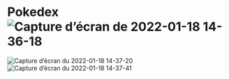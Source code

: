 # Pokedex![Capture d’écran de 2022-01-18 14-36-18](https://user-images.githubusercontent.com/86592793/149948852-22b8090b-cf78-40f8-902d-0747dc524e72.png)
![Capture d’écran du 2022-01-18 14-37-20](https://user-images.githubusercontent.com/86592793/149948859-fe09ed7e-1227-4bd9-b02e-a62b490b474a.png)
![Capture d’écran du 2022-01-18 14-37-41](https://user-images.githubusercontent.com/86592793/149948864-4ace6970-8c77-4752-b348-72267adac1dd.png)
